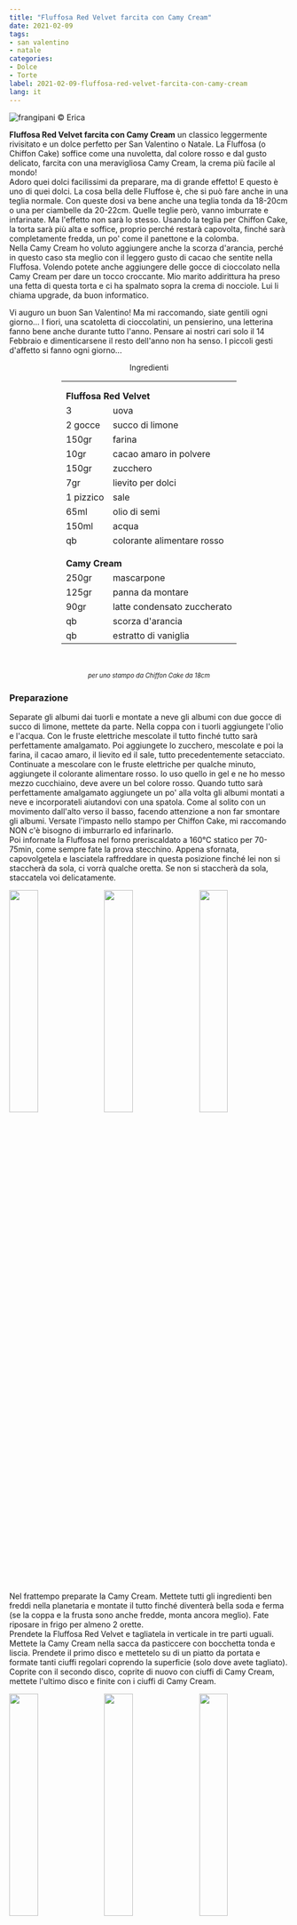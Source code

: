 ```yaml
---
title: "Fluffosa Red Velvet farcita con Camy Cream"
date: 2021-02-09
tags: 
- san valentino
- natale
categories:
- Dolce
- Torte
label: 2021-02-09-fluffosa-red-velvet-farcita-con-camy-cream
lang: it 
---
```

![](header.jpeg "frangipani © Erica")

**Fluffosa Red Velvet farcita con Camy Cream** un classico leggermente rivisitato e un dolce perfetto per San Valentino o Natale. La Fluffosa (o Chiffon Cake) soffice come una nuvoletta, dal colore rosso e dal gusto delicato, farcita con una meravigliosa Camy Cream, la crema più facile al mondo!
<br />
Adoro quei dolci facilissimi da preparare, ma di grande effetto! E questo è uno di quei dolci. La cosa bella delle Fluffose è, che si può fare anche in una teglia normale. Con queste dosi va bene anche una teglia tonda da 18-20cm o una per ciambelle da 20-22cm. Quelle teglie però, vanno imburrate e infarinate. Ma l'effetto non sarà lo stesso. Usando la teglia per Chiffon Cake, la torta sarà più alta e soffice, proprio perché restarà capovolta, finché sarà completamente fredda, un po' come il panettone e la colomba.
<br />
Nella Camy Cream ho voluto aggiungere anche la scorza d'arancia, perché in questo caso sta meglio con il leggero gusto di cacao che sentite nella Fluffosa. Volendo potete anche aggiungere delle gocce di cioccolato nella Camy Cream per dare un tocco croccante. Mio marito addirittura ha preso una fetta di questa torta e ci ha spalmato sopra la crema di nocciole. Lui li chiama upgrade, da buon informatico.

Vi auguro un buon San Valentino! Ma mi raccomando, siate gentili ogni giorno... I fiori, una scatoletta di cioccolatini, un pensierino, una letterina fanno bene anche durante tutto l'anno. Pensare ai nostri cari solo il 14 Febbraio e dimenticarsene il resto dell'anno non ha senso. I piccoli gesti d'affetto si fanno ogni giorno...

<div id="wrapper" style="text-align: center">
  <div id="yourdiv" style="display: inline-block;">
    <div class="ingredients" itemscope itemtype="http://schema.org/Recipe">
      <span itemprop="name" style="display:none;">Fluffosa Red Velvet farcita con Camy Cream</span>
      <span itemprop="recipeCategory" style="display:none;">Dolce</span>
      <img itemprop="image" style="display:none;" class="ignore-gallery-item" src="header.jpeg"/>
      <span itemprop="author" style="display:none;">Erica Raiano</span>
      <span itemprop="description" style="display:none;">Fluffosa Red Velvet farcita con Camy Cream** un classico leggermente rivisitato e un dolce perfetto per San Valentino o Natale.</span>
      <div class="ingredients-title">Ingredienti</div>
      <table>
        <tbody>
          </tr>
          <tr style="height: 15px;"></tr>
          <tr>
            <td colspan="2"><b>Fluffosa Red Velvet</b></td>
          </tr>
          <tr itemprop="recipeIngredient">
            <td>3</td>
            <td>uova</td>
          </tr>
          <tr itemprop="recipeIngredient">
            <td>2 gocce</td>
            <td>succo di limone</td>
          </tr>
          <tr itemprop="recipeIngredient">
            <td>150gr</td>
            <td>farina</td>
          </tr>
          <tr itemprop="recipeIngredient">
            <td>10gr</td>
            <td>cacao amaro in polvere</td>
          </tr>
          <tr itemprop="recipeIngredient">
            <td>150gr</td>
            <td>zucchero</td>
          </tr>
          <tr itemprop="recipeIngredient">
            <td>7gr</td>
            <td>lievito per dolci</td>
          </tr>
          <tr itemprop="recipeIngredient">
            <td>1 pizzico</td>
            <td>sale</td>
          </tr>
          <tr itemprop="recipeIngredient">
            <td>65ml</td>
            <td>olio di semi</td>
          </tr>
          <tr itemprop="recipeIngredient">
            <td>150ml</td>
            <td>acqua</td>
          </tr>
          <tr itemprop="recipeIngredient">
            <td>qb</td>
            <td>colorante alimentare rosso</td>
          </tr>
          <tr style="height: 15px;"></tr>
          <tr>
            <td colspan="2"><b>Camy Cream</b></td>
          </tr>
          <tr itemprop="recipeIngredient">
            <td>250gr</td>
            <td>mascarpone</td>
          </tr>
          <tr itemprop="recipeIngredient">      
            <td>125gr</td>
            <td>panna da montare</td>
          </tr>
          <tr itemprop="recipeIngredient">
            <td>90gr</td>
            <td>latte condensato zuccherato</td>
          </tr>
          <tr itemprop="recipeIngredient">
            <td>qb</td>
            <td>scorza d'arancia</td>
          </tr>
          <tr itemprop="recipeIngredient">
            <td>qb</td>
            <td>estratto di vaniglia</td>
          </tr>
        </tbody>
      </table>
      <br></br>
      <i class="pull-right" style="font-size: 80%;" itemprop="recipeYield">per uno stampo da Chiffon Cake da 18cm</i>
    </div>
  </div>
</div>


<h3>
  <font color="grey">
    <i class="fa-solid fa-gears"></i>
  </font> Preparazione
</h3>

Separate gli albumi dai tuorli e montate a neve gli albumi con due gocce di succo di limone, mettete da parte. Nella coppa con i tuorli aggiungete l'olio e l'acqua. Con le fruste elettriche mescolate il tutto finché tutto sarà perfettamente amalgamato. Poi aggiungete lo zucchero, mescolate e poi la farina, il cacao amaro, il lievito ed il sale, tutto precedentemente setacciato. Continuate a mescolare con le fruste elettriche per qualche minuto, aggiungete il colorante alimentare rosso. Io uso quello in gel e ne ho messo mezzo cucchiaino, deve avere un bel colore rosso. Quando tutto sarà perfettamente amalgamato aggiungete un po' alla volta gli albumi montati a neve e incorporateli aiutandovi con una spatola. Come al solito con un movimento dall'alto verso il basso, facendo attenzione a non far smontare gli albumi. Versate l'impasto nello stampo per Chiffon Cake, mi raccomando NON c'è bisogno di imburrarlo ed infarinarlo.
<br />
Poi infornate la Fluffosa nel forno preriscaldato a 160°C statico per 70-75min, come sempre fate la prova stecchino. Appena sfornata, capovolgetela e lasciatela raffreddare in questa posizione finché lei non si staccherà da sola, ci vorrà qualche oretta. Se non si staccherà da sola, staccatela voi delicatamente.
<p>
  <div style="width: 100%; margin-bottom: 0">
    <img style="float: left; width: 32%; margin-right: 1%;" src="impasto.jpeg" alt="" title="frangipani © Erica" />
    <img style="float: left; width: 32%; margin-right: 1%; margin-left: 1%;" src="teglia.jpeg" alt="" title="frangipani © Erica" />
    <img style="float: left; width: 32%; margin-left: 1%;" src="tegliagirata.jpeg" alt="" title="frangipani © Erica" />
    <div style="clear: both"></div>
  </div>
</p>

Nel frattempo preparate la Camy Cream. Mettete tutti gli ingredienti ben freddi nella planetaria e montate il tutto finché diventerà bella soda e ferma (se la coppa e la frusta sono anche fredde, monta ancora meglio). Fate riposare in frigo per almeno 2 orette.
<br />
Prendete la Fluffosa Red Velvet e tagliatela in verticale in tre parti uguali. Mettete la Camy Cream nella sacca da pasticcere con bocchetta tonda e liscia. Prendete il primo disco e mettetelo su di un piatto da portata e formate tanti ciuffi regolari coprendo la superficie (solo dove avete tagliato). Coprite con il secondo disco, coprite di nuovo con ciuffi di Camy Cream, mettete l'ultimo disco e finite con i ciuffi di Camy Cream.
<p>
  <div style="width: 100%; margin-bottom: 0">
    <img style="float: left; width: 32%; margin-right: 1%;" src="camycream.jpeg" alt="" title="frangipani © Erica" />
    <img style="float: left; width: 32%; margin-right: 1%; margin-left: 1%;" src="fluffosa.jpeg" alt="" title="frangipani © Erica" />
    <img style="float: left; width: 32%; margin-left: 1%;" src="farcire.jpeg" alt="" title="frangipani © Erica" />
    <div style="clear: both"></div>
  </div>
</p>

Mettete in frigo un'oretta prima di servirla! Conservarla in frigo se rimane...
<p>
  <div style="width: 100%; margin-bottom: 0">
    <img style="float: left; width: 49%; margin-right: 1%" src="risultato1.jpeg" alt="" title="frangipani © Erica" />
    <img style="float: left; width: 49%; margin-left: 1%" src="risultato2.jpeg" alt="" title="frangipani © Erica" />
    <div style="clear: both"></div>
  </div>
</p>

<p>
  <div style="width: 100%; margin-bottom: 0">
    <img style="float: left; width: 49%; margin-right: 1%" src="risultato3.jpeg" alt="" title="frangipani © Erica" />
    <img style="float: left; width: 49%; margin-left: 1%" src="risultato4.jpeg" alt="" title="frangipani © Erica" />
    <div style="clear: both"></div>
  </div>
</p>

<p>
  <div style="width: 100%; margin-bottom: 0">
    <img style="float: left; width: 49%; margin-right: 1%" src="risultato5.jpeg" alt="" title="frangipani © Erica" />
    <img style="float: left; width: 49%; margin-left: 1%" src="risultato6.jpeg" alt="" title="frangipani © Erica" />
    <div style="clear: both"></div>
  </div>
</p>

<p>
  <div style="width: 100%; margin-bottom: 0">
    <img style="float: left; width: 49%; margin-right: 1%" src="risultato7.jpeg" alt="" title="frangipani © Erica" />
    <img style="float: left; width: 49%; margin-left: 1%" src="risultato8.jpeg" alt="" title="frangipani © Erica" />
    <div style="clear: both"></div>
  </div>
</p>

![](risultato9.jpeg "frangipani © Erica")

<h4>Buon appetito
  <font color="red">
    <i class="fa-regular fa-face-smile"></i>
  </font>
</h4>